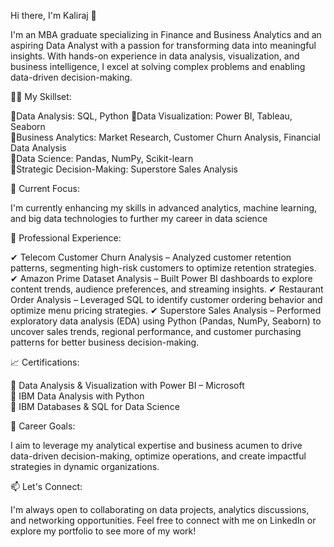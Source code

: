 

Hi there, I'm Kaliraj 👋  

I'm an MBA graduate specializing in Finance and Business Analytics and an aspiring Data Analyst with a passion for transforming data into meaningful insights. With hands-on experience in data analysis, visualization, and business intelligence, I excel at solving complex problems and enabling data-driven decision-making.  


👨‍💻 My Skillset:

🔹Data Analysis: SQL, Python
🔹Data Visualization: Power BI, Tableau, Seaborn  
🔹Business Analytics: Market Research, Customer Churn Analysis, Financial Data Analysis  
🔹Data Science: Pandas, NumPy, Scikit-learn  
🔹Strategic Decision-Making: Superstore Sales Analysis  

🌱 Current Focus:

I'm currently enhancing my skills in advanced analytics, machine learning, and big data technologies to further my career in data science

💼 Professional Experience: 

✔ Telecom Customer Churn Analysis – Analyzed customer retention patterns, segmenting high-risk customers to optimize retention strategies.  
✔ Amazon Prime Dataset Analysis – Built Power BI dashboards to explore content trends, audience preferences, and streaming insights.
✔ Restaurant Order Analysis – Leveraged SQL to identify customer ordering behavior and optimize menu pricing strategies.
✔ Superstore Sales Analysis – Performed exploratory data analysis (EDA) using Python (Pandas, NumPy, Seaborn) to uncover sales trends, regional performance, and customer purchasing patterns for better business decision-making.  

📈 Certifications:  

📜 Data Analysis & Visualization with Power BI – Microsoft  
📜 IBM Data Analysis with Python  
📜 IBM Databases & SQL for Data Science 


🎯 Career Goals: 

I aim to leverage my analytical expertise and business acumen to drive data-driven decision-making, optimize operations, and create impactful strategies in dynamic organizations.


📫 Let's Connect:

I'm always open to collaborating on data projects, analytics discussions, and networking opportunities. Feel free to connect with me on LinkedIn or explore my portfolio to see more of my work!  



